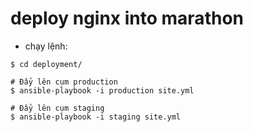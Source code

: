 # deploy nginx into marathon

- chạy lệnh:
```
$ cd deployment/

# Đẩy lên cụm production
$ ansible-playbook -i production site.yml

# Đẩy lên cụm staging
$ ansible-playbook -i staging site.yml
```
